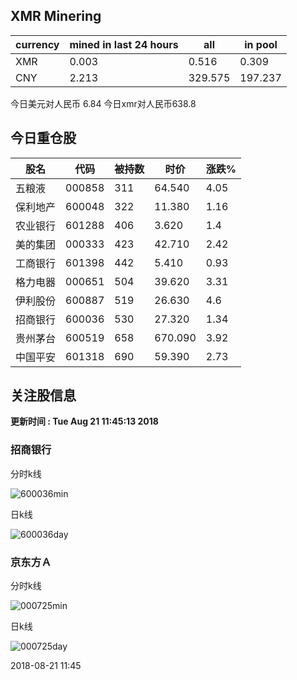 ## XMR Minering

|currency|mined in last 24 hours|all|in pool|
|---|---|---|---|
|XMR|0.003|0.516|0.309|
|CNY|2.213|329.575|197.237|

今日美元对人民币 6.84	今日xmr对人民币638.8


## 今日重仓股 

|股名|代码|被持数|时价|涨跌%|
|---|---|---|---|---|
|五粮液|000858|311|64.540|4.05|
|保利地产|600048|322|11.380|1.16|
|农业银行|601288|406|3.620|1.4|
|美的集团|000333|423|42.710|2.42|
|工商银行|601398|442|5.410|0.93|
|格力电器|000651|504|39.620|3.31|
|伊利股份|600887|519|26.630|4.6|
|招商银行|600036|530|27.320|1.34|
|贵州茅台|600519|658|670.090|3.92|
|中国平安|601318|690|59.390|2.73|

## 关注股信息
**更新时间 : Tue Aug 21 11:45:13 2018**
### 招商银行 
分时k线

![600036min](http://image.sinajs.cn/newchart/min/n/sh600036.gif)

日k线

![600036day](http://image.sinajs.cn/newchart/daily/n/sh600036.gif)

### 京东方Ａ 
分时k线

![000725min](http://image.sinajs.cn/newchart/min/n/sz000725.gif)

日k线

![000725day](http://image.sinajs.cn/newchart/daily/n/sz000725.gif)

2018-08-21 11:45